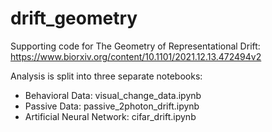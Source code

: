 # drift_geometry
Supporting code for The Geometry of Representational Drift: https://www.biorxiv.org/content/10.1101/2021.12.13.472494v2

Analysis is split into three separate notebooks:

- Behavioral Data: visual_change_data.ipynb
- Passive Data: passive_2photon_drift.ipynb
- Artificial Neural Network: cifar_drift.ipynb
